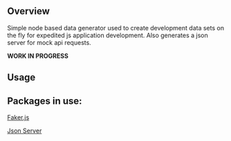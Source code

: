 ## Overview
Simple node based data generator used to create development data sets on the fly for expedited js application development.  Also generates a json server for mock api requests.

**WORK IN PROGRESS**

## Usage

## Packages in use:
[Faker.js](https://github.com/Marak/faker.js)

[Json Server](https://github.com/typicode/json-server)
